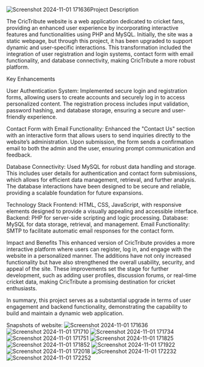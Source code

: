 ![Screenshot 2024-11-01 171636](https://github.com/user-attachments/assets/54bd0364-ecca-4ac6-b5bb-5671f3e6fb4e)Project Description

The CricTribute website is a web application dedicated to cricket fans, providing an enhanced user experience by incorporating interactive features and functionalities 
using PHP and MySQL. Initially, the site was a static webpage, but through this project, it has been upgraded to support dynamic and user-specific interactions. 
This transformation included the integration of user registration and login systems, contact form with email functionality, and database connectivity, making CricTribute 
a more robust platform.

Key Enhancements

User Authentication System:
Implemented secure login and registration forms, allowing users to create accounts and securely log in to access personalized content. 
The registration process includes input validation, password hashing, and database storage, ensuring a secure and user-friendly experience.

Contact Form with Email Functionality:
Enhanced the "Contact Us" section with an interactive form that allows users to send inquiries directly to the website’s administration. 
Upon submission, the form sends a confirmation email to both the admin and the user, ensuring prompt communication and feedback.

Database Connectivity:
Used MySQL for robust data handling and storage. This includes user details for authentication and contact form submissions, which allows for efficient data management, 
retrieval, and further analysis. The database interactions have been designed to be secure and reliable, providing a scalable foundation for future expansions.

Technology Stack
Frontend: HTML, CSS, JavaScript, with responsive elements designed to provide a visually appealing and accessible interface.
Backend: PHP for server-side scripting and logic processing.
Database: MySQL for data storage, retrieval, and management.
Email Functionality: SMTP to facilitate automatic email responses for the contact form.

Impact and Benefits
This enhanced version of CricTribute provides a more interactive platform where users can register, log in, and engage with the website in a personalized manner. 
The additions have not only increased functionality but have also strengthened the overall usability, security, and appeal of the site. 
These improvements set the stage for further development, such as adding user profiles, discussion forums, or real-time cricket data, making CricTribute a 
promising destination for cricket enthusiasts.

In summary, this project serves as a substantial upgrade in terms of user engagement and backend functionality, demonstrating the capability to build and maintain a 
dynamic web application.

Snapshots of website:
![Screenshot 2024-11-01 171636](https://github.com/user-attachments/assets/9a6a3ff0-d780-44ec-a31c-a9d1d27d3ff1)
![Screenshot 2024-11-01 171710](https://github.com/user-attachments/assets/ba288f7b-0579-4d4e-b735-5105d3f2d422)
![Screenshot 2024-11-01 171734](https://github.com/user-attachments/assets/b8ced827-353a-43c9-9a2d-d2f2f1dc0860)
![Screenshot 2024-11-01 171751](https://github.com/user-attachments/assets/76af6a1c-bd83-44d8-b78e-0767b3c410e9)
![Screenshot 2024-11-01 171825](https://github.com/user-attachments/assets/1260e9ae-110b-45c9-8bce-79dc45bf6267)
![Screenshot 2024-11-01 171852](https://github.com/user-attachments/assets/f11a1a39-f12c-4e3c-ace1-13f4646c8cee)
![Screenshot 2024-11-01 171922](https://github.com/user-attachments/assets/770af94d-5d07-404d-a288-402e484f6cfb)
![Screenshot 2024-11-01 172018](https://github.com/user-attachments/assets/0b16a87c-ddf1-4909-808b-974263b30856)
![Screenshot 2024-11-01 172232](https://github.com/user-attachments/assets/7188a0ff-7a28-40d4-8f0f-2441009a7d7d)
![Screenshot 2024-11-01 172252](https://github.com/user-attachments/assets/02998c88-41de-4c91-bbd4-4279f900f8f3)
